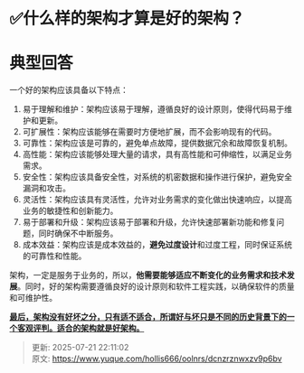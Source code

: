 # ✅什么样的架构才算是好的架构？

# 典型回答


一个好的架构应该具备以下特点：

1. 易于理解和维护：架构应该易于理解，遵循良好的设计原则，使得代码易于维护和更新。
2. 可扩展性：架构应该能够在需要时方便地扩展，而不会影响现有的代码。
3. 可靠性：架构应该是可靠的，避免单点故障，提供数据冗余和故障恢复机制。
4. 高性能：架构应该能够处理大量的请求，具有高性能和可伸缩性，以满足业务需求。
5. 安全性：架构应该具备安全性，对系统的机密数据和操作进行保护，避免安全漏洞和攻击。
6. 灵活性：架构应该具有灵活性，允许对业务需求的变化做出快速响应，以提高业务的敏捷性和创新能力。
7. 易于部署和升级：架构应该易于部署和升级，允许快速部署新功能和修复问题，同时确保不中断服务。
8. 成本效益：架构应该是成本效益的，**避免过度设计**和过度工程，同时保证系统的可靠性和性能。



架构，一定是服务于业务的，所以，**他需要能够适应不断变化的业务需求和技术发展**。同时，好的架构需要遵循良好的设计原则和软件工程实践，以确保软件的质量和可维护性。



**<u>最后，架构没有好坏之分，只有适不适合，所谓好与坏只是不同的历史背景下的一个客观评判。适合的架构就是好架构。</u>**



> 更新: 2025-07-21 22:11:02  
> 原文: <https://www.yuque.com/hollis666/oolnrs/dcnzrznwxzv9p6bv>